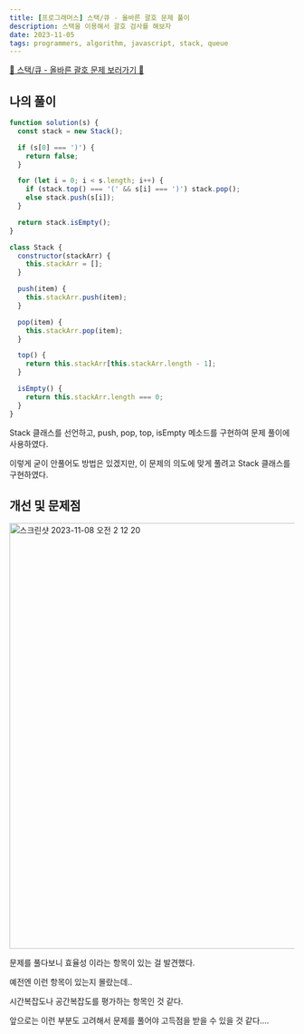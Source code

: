 ```yaml
---
title: [프로그래머스] 스택/큐 - 올바른 괄호 문제 풀이
description: 스택을 이용해서 괄호 검사를 해보자
date: 2023-11-05
tags: programmers, algorithm, javascript, stack, queue
---
```


[📌 스택/큐 - 올바른 괄호 문제 보러가기 📌](https://school.programmers.co.kr/learn/courses/30/lessons/12909)

## 나의 풀이

```js
function solution(s) {
  const stack = new Stack();

  if (s[0] === ')') {
    return false;
  }

  for (let i = 0; i < s.length; i++) {
    if (stack.top() === '(' && s[i] === ')') stack.pop();
    else stack.push(s[i]);
  }

  return stack.isEmpty();
}

class Stack {
  constructor(stackArr) {
    this.stackArr = [];
  }

  push(item) {
    this.stackArr.push(item);
  }

  pop(item) {
    this.stackArr.pop(item);
  }

  top() {
    return this.stackArr[this.stackArr.length - 1];
  }

  isEmpty() {
    return this.stackArr.length === 0;
  }
}
```

Stack 클래스를 선언하고, push, pop, top, isEmpty 메소드를 구현하여 문제 풀이에 사용하였다.

이렇게 굳이 안풀어도 방법은 있겠지만, 이 문제의 의도에 맞게 풀려고 Stack 클래스를 구현하였다.

## 개선 및 문제점

<img width="751" alt="스크린샷 2023-11-08 오전 2 12 20" src="https://github.com/nostrss/next13-blog/assets/56717167/f1c28a70-4988-468c-8385-53155d9f2a75">

문제를 풀다보니 효율성 이라는 항목이 있는 걸 발견했다.

예전엔 이런 항목이 있는지 몰랐는데..

시간복잡도나 공간복잡도를 평가하는 항목인 것 같다.

앞으로는 이런 부분도 고려해서 문제를 풀어야 고득점을 받을 수 있을 것 같다....
